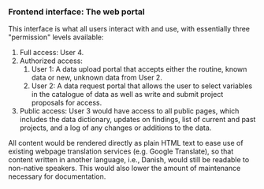 ### Frontend interface: The web portal

This interface is what all users interact with and use, with essentially
three "permission" levels available:

1.  Full access: User 4.
2.  Authorized access:
    1.  User 1: A data upload portal that accepts either the routine,
        known data or new, unknown data from User 2.
    2.  User 2: A data request portal that allows the user to select
        variables in the catalogue of data as well as write and submit
        project proposals for access.
3.  Public access: User 3 would have access to all public pages, which
    includes the data dictionary, updates on findings, list of current
    and past projects, and a log of any changes or additions to the
    data.

All content would be rendered directly as plain HTML text to ease use of
existing webpage translation services (e.g. Google Translate), so that
content written in another language, i.e., Danish, would still be
readable to non-native speakers. This would also lower the amount of
maintenance necessary for documentation.

